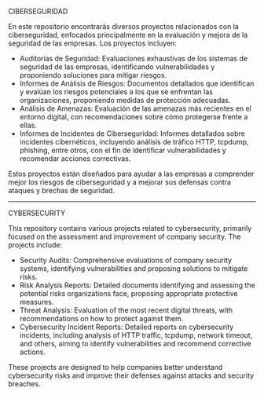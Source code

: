CIBERSEGURIDAD

En este repositorio encontrarás diversos proyectos relacionados con la ciberseguridad, enfocados principalmente en la evaluación y mejora de la seguridad de las empresas. Los proyectos incluyen:

- Auditorías de Seguridad: Evaluaciones exhaustivas de los sistemas de seguridad de las empresas, identificando vulnerabilidades y proponiendo soluciones para mitigar riesgos.
- Informes de Análisis de Riesgos: Documentos detallados que identifican y evalúan los riesgos potenciales a los que se enfrentan las organizaciones, proponiendo medidas de protección adecuadas.
- Análisis de Amenazas: Evaluación de las amenazas más recientes en el entorno digital, con recomendaciones sobre cómo protegerse frente a ellas.
- Informes de Incidentes de Ciberseguridad: Informes detallados sobre incidentes cibernéticos, incluyendo análisis de tráfico HTTP, tcpdump, phishing, entre otros, con el fin de identificar vulnerabilidades y recomendar acciones correctivas.

Estos proyectos están diseñados para ayudar a las empresas a comprender mejor los riesgos de ciberseguridad y a mejorar sus defensas contra ataques y brechas de seguridad.

------------------------------------------------------------------------------------------------------------
CYBERSECURITY

This repository contains various projects related to cybersecurity, primarily focused on the assessment and improvement of company security. The projects include:

- Security Audits: Comprehensive evaluations of company security systems, identifying vulnerabilities and proposing solutions to mitigate risks.
- Risk Analysis Reports: Detailed documents identifying and assessing the potential risks organizations face, proposing appropriate protective measures.
- Threat Analysis: Evaluation of the most recent digital threats, with recommendations on how to protect against them.
- Cybersecurity Incident Reports: Detailed reports on cybersecurity incidents, including analysis of HTTP traffic, tcpdump, network timeout, and others, aiming to identify vulnerabilities and recommend corrective actions.

These projects are designed to help companies better understand cybersecurity risks and improve their defenses against attacks and security breaches.

